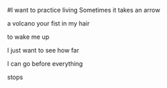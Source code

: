 #I want to practice living
Sometimes it takes an arrow

a volcano your fist in my hair

to wake me up

I just want to see how far

I can go before everything

stops